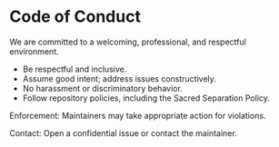 # Code of Conduct

We are committed to a welcoming, professional, and respectful environment.

- Be respectful and inclusive.
- Assume good intent; address issues constructively.
- No harassment or discriminatory behavior.
- Follow repository policies, including the Sacred Separation Policy.

Enforcement: Maintainers may take appropriate action for violations.

Contact: Open a confidential issue or contact the maintainer.
